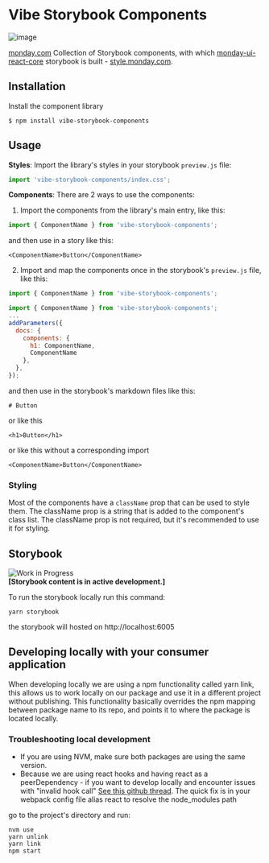 # Vibe Storybook Components

![image](https://user-images.githubusercontent.com/60314759/147566893-63c5209a-8b83-4f32-af61-8b4c350ec770.png)

[monday.com](https://www.monday.com) Collection of Storybook components, with which [monday-ui-react-core](https://github.com/mondaycom/monday-ui-react-core) storybook is built - [style.monday.com](https://style.monday.com).

## Installation

Install the component library

```
$ npm install vibe-storybook-components
```

## Usage

**Styles**: Import the library's styles in your storybook `preview.js` file:

```javascript
import 'vibe-storybook-components/index.css';
```

**Components**:
There are 2 ways to use the components:

1. Import the components from the library's main entry, like this:

```javascript
import { ComponentName } from 'vibe-storybook-components';
```

and then use in a story like this:

```mdxjs
<ComponentName>Button</ComponentName>
```

2. Import and map the components once in the storybook's `preview.js` file, like this:

```javascript
import { ComponentName } from 'vibe-storybook-components';
```

```javascript
import { ComponentName } from 'vibe-storybook-components';
...
addParameters({
  docs: {
    components: {
      h1: ComponentName,
      ComponentName
    },
  },
});
```

and then use in the storybook's markdown files like this:

```mdxjs
# Button
```

or like this

```mdxjs
<h1>Button</h1>
```

or like this without a corresponding import

```mdxjs
<ComponentName>Button</ComponentName>
```

### Styling

Most of the components have a `className` prop that can be used to style them. The className prop is a string that is added to the component's class list. The className prop is not required, but it's recommended to use it for styling.

## Storybook

![Work in Progress](https://img.shields.io/badge/status-WIP-orange.svg)  
<b>[Storybook content is in active development.]</b>

To run the storybook locally run this command:

```
yarn storybook
```

the storybook will hosted on http://localhost:6005

## Developing locally with your consumer application

When developing locally we are using a npm functionality called yarn link, this allows us to
work locally on our package and use it in a different project without publishing.
This functionality basically overrides the npm mapping between package name to its repo, and points it to where the package is located locally.

### Troubleshooting local development

- If you are using NVM, make sure both packages are using the same version.
- Because we are using react hooks and having react as a peerDependency - if you want to develop locally and encounter issues with "invalid hook call" [See this github thread](https://github.com/facebook/react/issues/13991). The quick fix is in your webpack config file alias react to resolve the node_modules path

go to the project's directory and run:

```
nvm use
yarn unlink
yarn link
npm start
```
